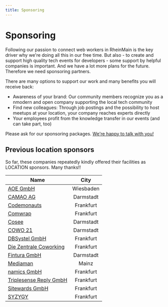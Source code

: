 ```yaml
---
title: Sponsoring
---
```


# Sponsoring

Following our passion to connect web workers in RheinMain is the key driver why we're doing all this in our free time. 
But also - to create and support high quality tech events for developers - some support by helpful companies is important.
And we have a lot more plans for the future. Therefore we need sponsoring partners.

There are many options to support our work and many benefits you will receive back:

- Awareness of your brand: Our community members recognize you as a nmodern and open company supporting the local tech community
- Find new colleagues: Through job postings and the possibility to host meetups at your location, your company reaches experts directly
- Your employees profit from the knowledge transfer in our events (and can take part, too)

Please ask for our sponsoring packages. [We're happy to talk with you!](contact.html)

## Previous location sponsors

So far, these companies repeatedly kindly offered their facilities as LOCATION sponsors. Many thanks!!

| Name        | City           |
| ------------- |:-------------:|
| [AOE GmbH](https://www.aoe.com) | Wiesbaden |
| [CAMAO AG](https://www.camao.one) | Darmstadt |
| [Codemonauts](https://codemonauts.com/) | Frankfurt |
| [Comwrap](https://www.comwrap.com/) | Frankfurt |
| [Cosee](https://www.cosee.biz/) | Darmstadt |
| [COWO 21](http://cowo21.de) | Darmstadt |
| [DBSystel GmbH](https://www.dbsystel.de/) | Frankfurt |
| [Die Zentrale Coworking](http://www.die-zentrale-ffm.de/) | Frankfurt |
| [Fintura GmbH](http://fintura.de/) | Darmstadt |
| [Mediaman](https://www.mediaman.de) | Mainz |
| [namics GmbH](http://www.namics.de) | Frankfurt | 
| [Triplesense Reply GmbH](http://www.triplesensereply.de/) | Frankfurt |
| [Sitewards GmbH](https://www.sitewards.com/) | Frankfurt |
| [SYZYGY](http://www.syzygy.de) | Frankfurt |
